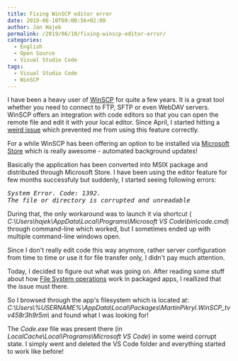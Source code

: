 ```yaml
---
title: Fixing WinSCP editor error
date: 2019-06-10T09:00:56+02:00
author: Jan Hajek
permalink: /2019/06/10/fixing-winscp-editor-error/
categories:
  - English
  - Open Source
  - Visual Studio Code
tags:
  - Visual Studio Code
  - WinSCP
---
```

<!-- wp:paragraph -->
<p>I have been a heavy user of <a href="https://winscp.net">WinSCP</a> for quite a few years. It is a great tool whether you need to connect to FTP, SFTP or even WebDAV servers. WinSCP offers an integration with code editors so that you can open the remote file and edit it with your local editor. Since April, I started hitting a <a href="https://winscp.net/forum/viewtopic.php?t=27695">weird issue</a> which prevented me from using this feature correctly.</p>
<!-- /wp:paragraph -->

<!-- wp:more -->
<!--more-->
<!-- /wp:more -->

<!-- wp:paragraph -->
<p>For a while WinSCP has been offering an option to be installed via <a href="https://www.microsoft.com/store/apps/9p0pq8b65n8x?cid=downloads">Microsoft Store</a> which is really awesome - automated background updates!</p>
<!-- /wp:paragraph -->

<!-- wp:paragraph -->
<p>Basically the application has been converted into MSIX package and distributed through Microsoft Store. I have been using the editor feature for few months successfuly but suddenly, I started seeing following errors:</p>
<!-- /wp:paragraph -->

<!-- wp:preformatted -->
<pre class="wp-block-preformatted"><em>System Error. Code: 1392. 
The file or directory is corrupted and unreadable</em>  </pre>
<!-- /wp:preformatted -->

<!-- wp:paragraph -->
<p>During that, the only workaround was to launch it via shortcut ( <em>C:\Users\hajek\AppData\Local\Programs\Microsoft VS Code\bin\code.cmd</em>) through command-line which worked, but I sometimes ended up with multiple command-line windows open.</p>
<!-- /wp:paragraph -->

<!-- wp:paragraph -->
<p>Since I don't really edit code this way anymore, rather server configuration from time to time or use it for file transfer only, I didn't pay much attention.</p>
<!-- /wp:paragraph -->

<!-- wp:paragraph -->
<p>Today, I decided to figure out what was going on. After reading some stuff about how <a href="https://docs.microsoft.com/en-us/windows/msix/desktop/desktop-to-uwp-behind-the-scenes#file-system">File System operations</a> work in packaged apps,  I reallized that the issue must there.</p>
<!-- /wp:paragraph -->

<!-- wp:paragraph -->
<p>So I browsed through the app's filesystem which is located at:  <em>C:\Users\%USERNAME%\AppData\Local\Packages\MartinPikryl.WinSCP_tvv458r3h9r5m\</em> and found what I was looking for!</p>
<!-- /wp:paragraph -->

<!-- wp:paragraph -->
<p>The <em>Code.exe</em> file was present there (in <em>LocalCache\Local\Programs\Microsoft VS Code</em>) in some weird corrupt state. I simply went and deleted the VS Code folder and everything started to work like before!</p>
<!-- /wp:paragraph -->